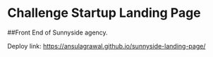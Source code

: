 # Challenge Startup Landing Page
##Front End of Sunnyside agency.

Deploy link: https://ansulagrawal.github.io/sunnyside-landing-page/
